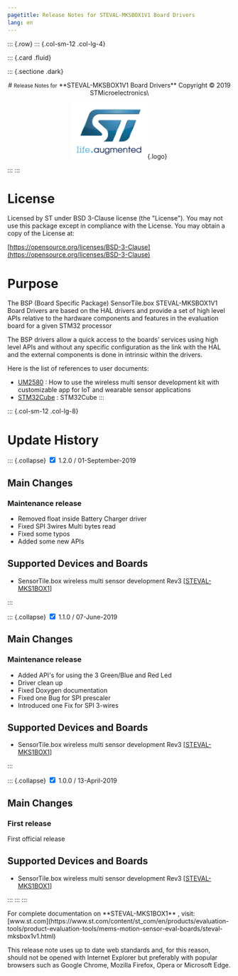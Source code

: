 ```yaml
---
pagetitle: Release Notes for STEVAL-MKSBOX1V1 Board Drivers 
lang: en
---
```


::: {.row}
::: {.col-sm-12 .col-lg-4}

::: {.card .fluid}

::: {.sectione .dark}
<center>
# <small>Release Notes for</small> **STEVAL-MKSBOX1V1 Board Drivers**
Copyright &copy; 2019  STMicroelectronics\
    
[![ST logo](../../../_htmresc/st_logo.png)](https://www.st.com){.logo}
</center>
:::
:::

# License

Licensed by ST under BSD 3-Clause license (the "License"). You may not use this package except in compliance with the License. You may obtain a copy of the License at:

[https://opensource.org/licenses/BSD-3-Clause](https://opensource.org/licenses/BSD-3-Clause)

# Purpose

The BSP (Board Specific Package) SensorTile.box STEVAL-MKSBOX1V1 Board Drivers are based on the HAL drivers and provide a set of high level APIs relative to the hardware components and features in the evaluation board for a given STM32 processor

The BSP drivers allow a quick access to the boards’ services using high level APIs and without any specific configuration as the link with the HAL and the external components is done in intrinsic within the drivers. 

Here is the list of references to user documents:

- [UM2580](https://www.st.com/content/st_com/en/products/evaluation-tools/product-evaluation-tools/mems-motion-sensor-eval-boards/steval-mksbox1v1.html) : How to use the wireless multi sensor development kit with customizable app for IoT and wearable sensor applications
- [STM32Cube](http://www.st.com/stm32cube) : STM32Cube
:::

::: {.col-sm-12 .col-lg-8}
# Update History

::: {.collapse}
<input type="checkbox" id="collapse-section2" checked aria-hidden="true">
<label for="collapse-section2" aria-hidden="true">1.2.0 / 01-September-2019</label>
<div>     

## Main Changes

### Maintenance release

- Removed float inside Battery Charger driver
- Fixed SPI 3wires Multi bytes read
- Fixed some typos
- Added some new APIs

## Supported Devices and Boards

- SensorTile.box wireless multi sensor development Rev3 \[[STEVAL-MKS1BOX1](https://www.st.com/content/st_com/en/products/evaluation-tools/product-evaluation-tools/mems-motion-sensor-eval-boards/steval-mksbox1v1.html)\]

</div>
:::

::: {.collapse}
<input type="checkbox" id="collapse-section2" checked aria-hidden="true">
<label for="collapse-section2" aria-hidden="true">1.1.0 / 07-June-2019</label>
<div>     

## Main Changes

### Maintenance release

- Added API's for using the 3 Green/Blue and Red Led
- Driver clean up
- Fixed Doxygen documentation
- Fixed one Bug for SPI prescaler
- Introduced one Fix for SPI 3-wires

## Supported Devices and Boards

- SensorTile.box wireless multi sensor development Rev3 \[[STEVAL-MKS1BOX1](https://www.st.com/content/st_com/en/products/evaluation-tools/product-evaluation-tools/mems-motion-sensor-eval-boards/steval-mksbox1v1.html)\]

</div>
:::

::: {.collapse}
<input type="checkbox" id="collapse-section1" checked aria-hidden="true">
<label for="collapse-section1" aria-hidden="true">1.0.0 / 13-April-2019</label>
<div>			

## Main Changes

### First release 

First official release

## Supported Devices and Boards

- SensorTile.box wireless multi sensor development Rev3 \[[STEVAL-MKS1BOX1](https://www.st.com/content/st_com/en/products/evaluation-tools/product-evaluation-tools/mems-motion-sensor-eval-boards/steval-mksbox1v1.html)\]

</div>

:::
:::
:::

<footer class="sticky">
For complete documentation on **STEVAL-MKS1BOX1** ,
visit: [www.st.com](https://www.st.com/content/st_com/en/products/evaluation-tools/product-evaluation-tools/mems-motion-sensor-eval-boards/steval-mksbox1v1.html)

This release note uses up to date web standards and, for this reason, should not
be opened with Internet Explorer but preferably with popular browsers such as
Google Chrome, Mozilla Firefox, Opera or Microsoft Edge.
</footer>

